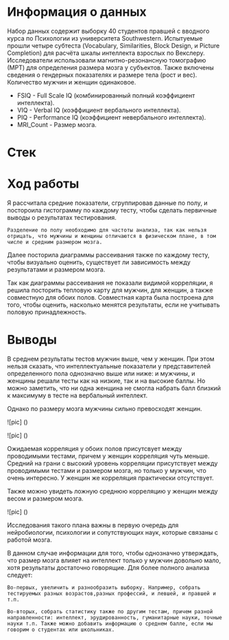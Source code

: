 # Информация о данных
Набор данных содержит выборку 40 студентов правшей с вводного курса по Психологии из университета Southwestern. Испытуемые прошли четыре субтеста (Vocabulary, Similarities, Block Design, и Picture Completion) для расчёта шкалы интеллекта взрослых по Векслеру. Исследователи использовали магнитно-резонансную томографию (МРТ) для определения размера мозга у субъектов. Также включены сведения о гендерных показателях и размере тела (рост и вес). Количество мужчин и женщин одинаковое.

- FSIQ - Full Scale IQ (комбинированный полный коэффициент интеллекта).
- VIQ - Verbal IQ (коэффициент вербального интеллекта).
- PIQ - Performance IQ (коэффициент невербального интеллекта).
- MRI_Count - Размер мозга.

# Стек

# Ход работы
Я рассчитала средние показатели, сгруппировав данные по полу, и постороила гистограмму по каждому тесту, чтобы сделать первичные выводы о результатах тестирования.         

    Разделение по полу необходимо для частоты анализа, так как нельзя отрицать, что мужчины и женщины отличаются в физическом плане, в том числе и средним размером мозга.

Далее посторила диаграммы рассеивания также по каждому тесту, чтобы визуально оценить, существует ли зависимость между результатами и размером мозга. 

Так как диаграммы рассеивания не показали видимой корреляции, я решила посторить тепловую карту для мужчин, для женщин, а также совместную для обоих полов. Совместная карта была построена для того, чтобы оценить, насколько менятся результаты, если не учитывать половую принадлежность. 

# Выводы
В среднем результаты тестов мужчин выше, чем у женщин. При этом нельзя сказать, что интеллектуальные показатели у представителей определенного пола однозначно выше или ниже: и мужчины, и женщины решали тесты как на низкие, так и на высокие баллы. Но можно заметить, что ни одна женщина не смогла набрать балл близкий к максимуму в тесте на вербальный интеллект. 

Однако по размеру мозга мужчины сильно превосходят женщин.

![pic] ()

![pic] ()   
   
Ожидаемая корреляция у обоих полов присутсвует между проводимыми тестами, причем у женщин корреляция чуть меньше.
Средний на грани с высокий уровень корреляции присутствует между проводимыми тестами и размером мозга, но только у мужчин, что очень интересно. У женщин же корреляция практически отсутствует. 

Также можно увидеть ложную среднюю корреляцию у женщин между весом и размером мозга.

![pic] () 

Исследования такого плана важны в первую очередь для нейробиологии, психологии и сопутствующих наук, которые связаны с работой мозга.

В данном случае информации для того, чтобы однозначно утверждать, что размер мозга влияет на интеллект только у мужчин довольно мало, хотя результаты достаточно говорящие. Для более полного анализа следует:
    
    Во-первых, увеличить и разнообразить выборку. Например, собрать тестируемых разных возрастов,разных профессий, и левшей, и правшей и т.п.
    
    Во-вторых, собрать статистику также по другим тестам, причем разной направленности: интеллект, эрудированность, гуманитарные науки, точные науки т.п. Также можно добавить информацию о среднем балле, если мы говорим о студентах или школьниках.



